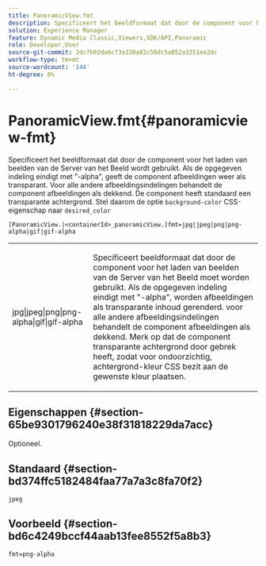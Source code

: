 ```yaml
---
title: PanoramicView.fmt
description: Specificeert het beeldformaat dat door de component voor het laden van beelden van de Server van het Beeld wordt gebruikt.
solution: Experience Manager
feature: Dynamic Media Classic,Viewers,SDK/API,Panoramic
role: Developer,User
source-git-commit: 2dc7b92da6c73a328a82c50dc5a052a3351ee2dc
workflow-type: tm+mt
source-wordcount: '144'
ht-degree: 0%

---
```


# PanoramicView.fmt{#panoramicview-fmt}

Specificeert het beeldformaat dat door de component voor het laden van beelden van de Server van het Beeld wordt gebruikt. Als de opgegeven indeling eindigt met &quot;-alpha&quot;, geeft de component afbeeldingen weer als transparant. Voor alle andere afbeeldingsindelingen behandelt de component afbeeldingen als dekkend. De component heeft standaard een transparante achtergrond. Stel daarom de optie `background-color` CSS-eigenschap naar `desired_color`

`[PanoramicView.|<containerId>_panoramicView.]fmt=jpg|jpeg|png|png-alpha|gif|gif-alpha`

<table id="table_AE7AAFA9B4374E31B51D06511EB96401"> 
 <tbody> 
  <tr> 
   <td colname="col1"> <p> <span class="codeph"> jpg|jpeg|png|png-alpha|gif|gif-alpha </span> </p> </td> 
   <td colname="col2"> <p> Specificeert beeldformaat dat door de component voor het laden van beelden van de Server van het Beeld moet worden gebruikt. Als de opgegeven indeling eindigt met "-alpha", worden afbeeldingen als transparante inhoud gerenderd. voor alle andere afbeeldingsindelingen behandelt de component afbeeldingen als dekkend. Merk op dat de component transparante achtergrond door gebrek heeft, zodat voor ondoorzichtig, achtergrond-kleur CSS bezit aan de gewenste kleur plaatsen. </p> </td> 
  </tr> 
 </tbody> 
</table>

## Eigenschappen {#section-65be9301796240e38f31818229da7acc}

Optioneel.

## Standaard {#section-bd374ffc5182484faa77a7a3c8fa70f2}

`jpeg`

## Voorbeeld {#section-bd6c4249bccf44aab13fee8552f5a8b3}

`fmt=png-alpha`

